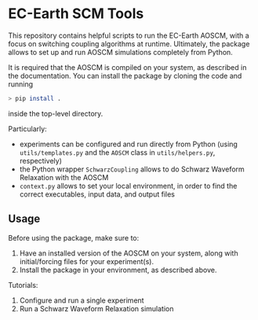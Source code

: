 # EC-Earth SCM Tools

This repository contains helpful scripts to run the EC-Earth AOSCM, with a focus on switching coupling algorithms at runtime.
Ultimately, the package allows to set up and run AOSCM simulations completely from Python.

It is required that the AOSCM is compiled on your system, as described in the documentation.
You can install the package by cloning the code and running

```bash
> pip install .
```

inside the top-level directory.

Particularly:
- experiments can be configured and run directly from Python (using `utils/templates.py` and the `AOSCM` class in `utils/helpers.py`, respectively)
- the Python wrapper `SchwarzCoupling` allows to do Schwarz Waveform Relaxation with the AOSCM
- `context.py` allows to set your local environment, in order to find the correct executables, input data, and output files

## Usage

Before using the package, make sure to:

1. Have an installed version of the AOSCM on your system, along with initial/forcing files for your experiment(s).
2. Install the package in your environment, as described above.

Tutorials:

1. Configure and run a single experiment
2. Run a Schwarz Waveform Relaxation simulation
